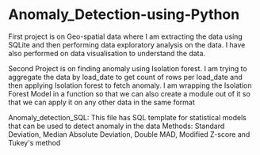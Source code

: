 # Anomaly_Detection-using-Python
First project is on Geo-spatial data where I am extracting the data using SQLite and then performing data exploratory analysis on the data. I have also performed on data visualisation to understand the data.


Second Project is on finding anomaly using Isolation forest. I am trying to aggregate the data by load_date to get count of rows per load_date and then applying Isolation forest to fetch anomaly. I am wrapping the Isolation Forest Model in a function so that we can also create a module out of it so that we can apply it on any other data in the same format

Anomaly_detection_SQL: This file has SQL template for statistical models that can be used to detect anomaly in the data
Methods: Standard Deviation, Median Absolute Deviation, Double MAD, Modified Z-score and Tukey's method  
